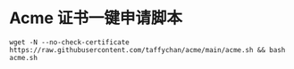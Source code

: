 # Acme 证书一键申请脚本

```shell
wget -N --no-check-certificate https://raw.githubusercontent.com/taffychan/acme/main/acme.sh && bash acme.sh
```
